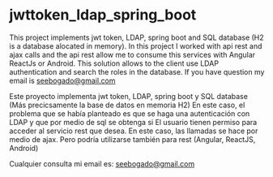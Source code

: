 # jwttoken_ldap_spring_boot
This project implements jwt token, LDAP, spring boot and SQL database (H2 is a database alocated in memory). In this project I worked with api rest and ajax calls and the api rest allow me to consume this services with Angular ReactJs or Android.
This solution allows to the client use LDAP authentication and search the roles in the database.
If you have question my email is seebogado@gmail.com



Este proyecto implementa jwt token, LDAP, spring boot y SQL database (Más precicsamente la base de datos en memoria H2)
En este caso, el problema que se había planteado es que se haga una autenticación con LDAP y que por medio de sql se obtenga si El usuario tienen permiso para acceder al servicio rest que desea. 
En este caso, las llamadas se hace por medio de ajax. Pero podría utilizarse también para rest (Angular, ReactJS, Android) 


Cualquier consulta mi email es:
seebogado@gmail.com
